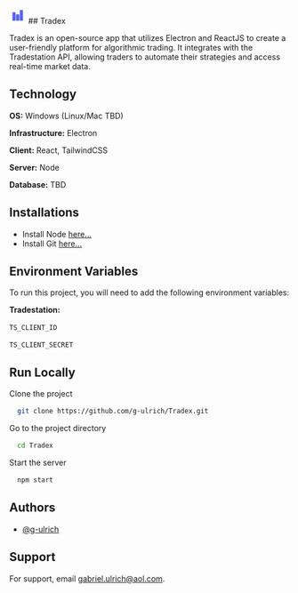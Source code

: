 
<img src="assets/icon.png" alt="Tradex" height="30" width="30"> ## Tradex 


Tradex is an open-source app that utilizes Electron and ReactJS to create a user-friendly platform for algorithmic trading. It integrates with the Tradestation API, allowing traders to automate their strategies and access real-time market data.



## Technology

**OS:** Windows (Linux/Mac TBD)

**Infrastructure:** Electron

**Client:** React, TailwindCSS

**Server:** Node

**Database:** TBD


## Installations

- Install Node [here...](https://nodejs.org/en/download/current)
- Install Git [here...](https://git-scm.com/downloads)

    
## Environment Variables

To run this project, you will need to add the following environment variables:

**Tradestation:**

`TS_CLIENT_ID`

`TS_CLIENT_SECRET`


## Run Locally

Clone the project

```bash
  git clone https://github.com/g-ulrich/Tradex.git 
```

Go to the project directory

```bash
  cd Tradex
```

Start the server

```bash
  npm start
```


## Authors

- [@g-ulrich ](https://www.github.com/g-ulrich)


## Support

For support, email gabriel.ulrich@aol.com.

